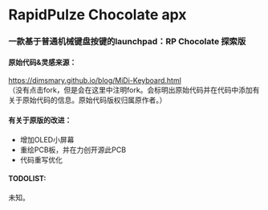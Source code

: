 # RapidPulze Chocolate apx

### 一款基于普通机械键盘按键的launchpad：RP Chocolate 探索版

#### 原始代码&灵感来源： 
https://dimsmary.github.io/blog/MiDi-Keyboard.html   
（没有点击fork，但是会在这里中注明fork。会标明出原始代码并在代码中添加有关于原始代码的信息。原始代码版权归属原作者。）

#### 有关于原版的改进：
* 增加OLED小屏幕  
* 重绘PCB板，并在力创开源此PCB  
* 代码重写优化 

#### TODOLIST:
未知。

